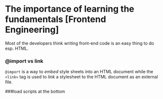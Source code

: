 # The importance of learning the fundamentals [Frontend Engineering]

Most of the developers think writing front-end code is an easy thing to do esp. HTML.

### @import vs link


`@import` is a way to _embed_ style sheets into an HTML document while the `<link>` tag is used to _link_ a stylesheet to the HTML document as an external file.

###load scripts at the bottom
